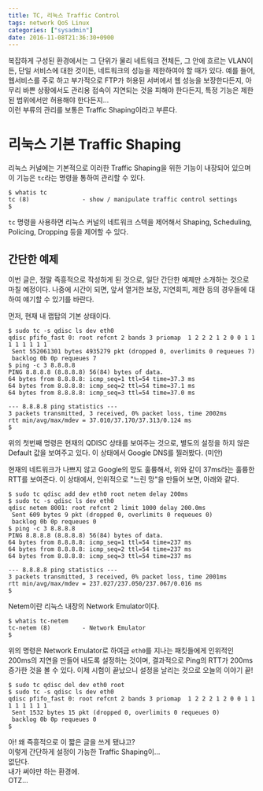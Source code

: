 ```yaml
---
title: TC, 리눅스 Traffic Control
tags: network QoS Linux
categories: ["sysadmin"]
date: 2016-11-08T21:36:30+0900
---
```


복잡하게 구성된 환경에서는 그 단위가 물리 네트워크 전체든, 그 안에 흐르는
VLAN이든, 단일 서비스에 대한 것이든, 네트워크의 성능을 제한하여야 할 때가
있다. 예를 들어, 웹서비스를 주로 하고 부가적으로 FTP가 허용된 서버에서 웹
성능을 보장한다든지, 아무리 바쁜 상황에서도 관리용 접속이 지연되는 것을
피해야 한다든지, 특정 기능은 제한된 범위에서만 허용해야 한다든지...  
이런 부류의 관리를 보통은 Traffic Shaping이라고 부른다.


# 리눅스 기본 Traffic Shaping

리눅스 커널에는 기본적으로 이러한 Traffic Shaping을 위한 기능이 내장되어
있으며 이 기능은 `tc`라는 명령을 통하여 관리할 수 있다.

```console
$ whatis tc
tc (8)               - show / manipulate traffic control settings
$ 
```

`tc` 명령을 사용하면 리눅스 커널의 네트워크 스텍을 제어해서 Shaping,
Scheduling, Policing, Dropping 등을 제어할 수 있다.


## 간단한 예제

이번 글은, 정말 즉흥적으로 작성하게 된 것으로, 일단 간단한 예제만 소개하는
것으로 마칠 예정이다. 나중에 시간이 되면, 앞서 열거한 보장, 지연회피, 제한
등의 경우들에 대하여 얘기할 수 있기를 바란다.

먼저, 현재 내 랩탑의 기본 상태이다.

```console
$ sudo tc -s qdisc ls dev eth0
qdisc pfifo_fast 0: root refcnt 2 bands 3 priomap  1 2 2 2 1 2 0 0 1 1 1 1 1 1 1 1
 Sent 552061301 bytes 4935279 pkt (dropped 0, overlimits 0 requeues 7) 
 backlog 0b 0p requeues 7 
$ ping -c 3 8.8.8.8
PING 8.8.8.8 (8.8.8.8) 56(84) bytes of data.
64 bytes from 8.8.8.8: icmp_seq=1 ttl=54 time=37.3 ms
64 bytes from 8.8.8.8: icmp_seq=2 ttl=54 time=37.1 ms
64 bytes from 8.8.8.8: icmp_seq=3 ttl=54 time=37.0 ms

--- 8.8.8.8 ping statistics ---
3 packets transmitted, 3 received, 0% packet loss, time 2002ms
rtt min/avg/max/mdev = 37.010/37.170/37.313/0.124 ms
$ 
```

위의 첫번째 명령은 현재의 QDISC 상태를 보여주는 것으로, 별도의 설정을 하지
않은 Default 값을 보여주고 있다. 이 상태에서 Google DNS를 찔러봤다. (미안)

현재의 네트워크가 나쁘지 않고 Google의 망도 훌륭해서, 위와 같이 37ms라는
훌륭한 RTT를 보여준다. 이 상태에서, 인위적으로 "느린 망"을 만들어 보면,
아래와 같다.


```console
$ sudo tc qdisc add dev eth0 root netem delay 200ms
$ sudo tc -s qdisc ls dev eth0
qdisc netem 8001: root refcnt 2 limit 1000 delay 200.0ms
 Sent 609 bytes 9 pkt (dropped 0, overlimits 0 requeues 0) 
 backlog 0b 0p requeues 0 
$ ping -c 3 8.8.8.8
PING 8.8.8.8 (8.8.8.8) 56(84) bytes of data.
64 bytes from 8.8.8.8: icmp_seq=1 ttl=54 time=237 ms
64 bytes from 8.8.8.8: icmp_seq=2 ttl=54 time=237 ms
64 bytes from 8.8.8.8: icmp_seq=3 ttl=54 time=237 ms

--- 8.8.8.8 ping statistics ---
3 packets transmitted, 3 received, 0% packet loss, time 2001ms
rtt min/avg/max/mdev = 237.027/237.050/237.067/0.016 ms
$ 
```

Netem이란 리눅스 내장의 Network Emulator이다.

```console
$ whatis tc-netem
tc-netem (8)         - Network Emulator
$ 
```

위의 명령은 Network Emulator로 하여금 `eth0`를 지나는 패킷들에게 인위적인
200ms의 지연을 만들어 내도록 설정하는 것이며, 결과적으로 Ping의 RTT가 200ms
증가한 것을 볼 수 있다. 이제 시험이 끝났으니 설정을 날리는 것으로 오늘의
이야기 끝!

```console
$ sudo tc qdisc del dev eth0 root
$ sudo tc -s qdisc ls dev eth0
qdisc pfifo_fast 0: root refcnt 2 bands 3 priomap  1 2 2 2 1 2 0 0 1 1 1 1 1 1 1 1
 Sent 1532 bytes 15 pkt (dropped 0, overlimits 0 requeues 0) 
 backlog 0b 0p requeues 0 
$ 
```

아! 왜 즉흥적으로 이 짧은 글을 쓰게 됐냐고?  
이렇게 간단하게 설정이 가능한 Traffic Shaping이...  
없단다.  
내가 써야만 하는 환경에.  
OTZ...






